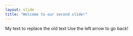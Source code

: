 ```yaml
---
layout: slide
title: "Welcome to our second slide!"
---
```

My text to replace the old text
Use the left arrow to go back!
